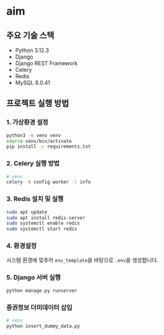 # aim

## 주요 기술 스택

- Python 3.12.3 
- Django
- Django REST Framework
- Celery
- Redis
- MySQL 8.0.41

## 프로젝트 실행 방법
### 1. 가상환경 설정
```bash
python3 -m venv venv
source venv/bin/activate
pip install -r requirements.txt
```

### 2. Celery 실행 방법
```bash
# venv
celery -A config worker -l info
```

### 3. Redis 설치 및 실행
```bash
sudo apt update
sudo apt install redis-server
sudo systemctl enable redis
sudo systemctl start redis
```

### 4. 환경설정
시스템 환경에 맞추어 `env_template`을 바탕으로 `.env`을 생성합니다.

### 5. Django 서버 실행
```bash
python manage.py runserver
```

### 증권정보 더미데이터 삽입
```bash
# venv
python insert_dummy_data.py
```

